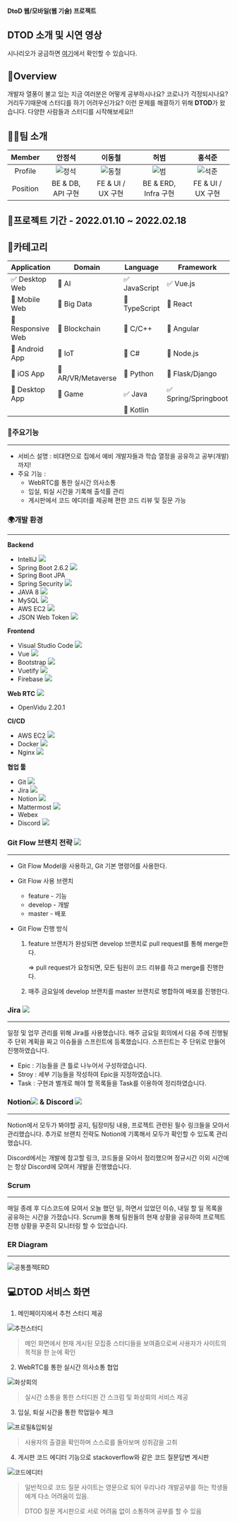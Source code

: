 #### DtoD 웹/모바일(웹 기술) 프로젝트

## DTOD 소개 및 시연 영상

시나리오가 궁금하면 [여기](https://lab.ssafy.com/s06-webmobile1-sub2/S06P12B210/-/blob/develop/%EC%8B%9C%EB%82%98%EB%A6%AC%EC%98%A4.md)에서 확인할 수 있습니다.

## 🌟Overview

개발자 열풍이 불고 있는 지금 여러분은 어떻게 공부하시나요? 코로나가 걱정되시나요? 거리두기때문에 스터디를 하기 어려우신가요?
이런 문제를 해결하기 위해 **DTOD**가 왔습니다. 다양한 사람들과 스터디를 시작해보세요!!



## 👨‍💻팀 소개

|  Member  |             안정석              |             이동철              |            허범             |            홍석준             |
| :------: | :-----------------------------: | :-----------------------------: | :-------------------------: | :---------------------------: |
| Profile  | ![정석](README.assets/정석.png) | ![동철](README.assets/동철.png) | ![범](README.assets/범.png) | ![석준](README_사진/석준.png) |
| Position |        BE & DB, API 구현        |        FE & UI / UX 구현        |    BE & ERD, Infra 구현     |       FE & UI / UX 구현       |



## 📌프로젝트 기간 - 2022.01.10 ~ 2022.02.18



## 📌카테고리

| Application                          | Domain                                | Language                         | Framework                            |
| ------------------------------------ | ------------------------------------- | -------------------------------- | ------------------------------------ |
| :white_check_mark: Desktop Web       | :black_square_button: AI              | :white_check_mark: JavaScript    | :white_check_mark: Vue.js            |
| :black_square_button: Mobile Web     | :black_square_button: Big Data        | :black_square_button: TypeScript | :black_square_button: React          |
| :black_square_button: Responsive Web | :black_square_button: Blockchain      | :black_square_button: C/C++      | :black_square_button: Angular        |
| :black_square_button: Android App    | :black_square_button: IoT             | :black_square_button: C#         | :black_square_button: Node.js        |
| :black_square_button: iOS App        | :black_square_button: AR/VR/Metaverse | :black_square_button: Python     | :black_square_button: Flask/Django   |
| :black_square_button: Desktop App    | :black_square_button: Game            | :white_check_mark: Java          | :white_check_mark: Spring/Springboot |
|                                      |                                       | :black_square_button: Kotlin     |                                      |



### 📌주요기능

---

- 서비스 설명 : 비대면으로 집에서 예비 개발자들과 학습 열정을 공유하고 공부(개발)까지!
- 주요 기능 :
  - WebRTC를 통한 실시간 의사소통
  - 입실, 퇴실 시간을 기록해 출석률 관리
  - 게시판에서 코드 에디터를 제공해 편한 코드 리뷰 및 질문 가능

### 🌍개발 환경

---

**Backend**

- IntelliJ <img src="https://img.shields.io/badge/IntelliJ-000000?style=flat-square&logo=IntelliJIDEA&logoColor=white"/>
- Spring Boot 2.6.2 <img src="https://img.shields.io/badge/Spring Boot-6DB33F?style=flat-square&logo=Spring Boot&logoColor=white"/>
- Spring Boot JPA 
- Spring Security <img src="https://img.shields.io/badge/Spring Security-6DB33F?style=flat-square&logo=Spring Security&logoColor=white"/>
- JAVA 8 <img src="https://img.shields.io/badge/Java-007396?style=flat-square&logo=Java&logoColor=white"/>
- MySQL <img src="https://img.shields.io/badge/MySQL-4479A1?style=flat-square&logo=MySQL&logoColor=white"/>
- AWS EC2 <img src="https://img.shields.io/badge/AWS EC2-232F3E?style=flat-square&logo=Amazon AWS&logoColor=white"/>
- JSON Web Token <img src="https://img.shields.io/badge/JSON Web Tokens-000000?style=flat-square&logo=JSON Web Tokens&logoColor=white"/>

**Frontend**

- Visual Studio Code <img src="https://img.shields.io/badge/Visual Studio Code-007ACC?style=flat-square&logo=Visual Studio Code&logoColor=white"/>
- Vue <img src="https://img.shields.io/badge/Vue.js-4FC08D?style=flat-square&logo=vue.js&logoColor=black"/>
- Bootstrap <img src="https://img.shields.io/badge/Bootstrap-7952B3?style=flat-square&logo=Bootstrap&logoColor=white"/>
- Vuetify <img src="https://img.shields.io/badge/Vuetify-1867C0?style=flat-square&logo=vuetify&logoColor=white"/>
- Firebase <img src="https://img.shields.io/badge/Firebase-FFCA28?style=flat-square&logo=Firebase&logoColor=black"/>

**Web RTC** <img src="https://img.shields.io/badge/WebRTC-FFCA28?style=flat-square&logo=WebRTC&logoColor=black"/>

- OpenVidu 2.20.1

**CI/CD**

- AWS EC2 <img src="https://img.shields.io/badge/AWS EC2-232F3E?style=flat-square&logo=Amazon AWS&logoColor=white"/>
- Docker <img src="https://img.shields.io/badge/Docker-2496ED?style=flat-square&logo=Docker&logoColor=black"/>
- Nginx <img src="https://img.shields.io/badge/nginx-009639?style=flat-square&logo=nginx&logoColor=black"/>

**협업 툴**

- Git <img src="https://img.shields.io/badge/git-F05032?style=flat-square&logo=Git&logoColor=white"/>
- Jira <img src="https://img.shields.io/badge/jira-0052CC?style=flat-square&logo=Jirasoftware&logoColor=white"/>
- Notion <img src="https://img.shields.io/badge/Notion-000000?style=flat-square&logo=Notion&logoColor=white"/>
- Mattermost <img src="https://img.shields.io/badge/Mattermost-0058CC?style=flat-square&logo=Mattermost&logoColor=white"/>
- Webex 
- Discord <img src="https://img.shields.io/badge/Discord-5865F2?style=flat-square&logo=Discord&logoColor=white"/>



### Git Flow 브랜치 전략 <img src="https://img.shields.io/badge/git-F05032?style=flat-square&logo=Git&logoColor=white"/>

---

- Git Flow Model을 사용하고, Git 기본 명령어를 사용한다.

- Git Flow 사용 브랜치

  - feature - 기능
  - develop - 개발
  - master - 배포

- Git Flow 진행 방식

  1. feature 브랜치가 완성되면 develop 브랜치로 pull request를 통해 merge한다.

     => pull request가 요청되면, 모든 팀원이 코드 리뷰를 하고 merge를 진행한다.

  2. 매주 금요일에 develop 브랜치를 master 브랜치로 병합하여 배포를 진행한다.



### Jira  <img src="https://img.shields.io/badge/jira-0052CC?style=flat-square&logo=Jirasoftware&logoColor=white"/>

---

일정 및 업무 관리를 위해 Jira를 사용했습니다. 매주 금요일 회의에서 다음 주에 진행될 주 단위 계획을 짜고 이슈들을 스프린트에 등록했습니다. 스프린트는 주 단위로 만들어 진행하였습니다.

- Epic : 기능들을 큰 틀로 나누어서 구성하였습니다.
- Stroy : 세부 기능들을 작성하여 Epic을 지정하였습니다.
- Task : 구현과 별개로 해야 할 목록들을 Task를 이용하여 정리하였습니다.



### Notion<img src="https://img.shields.io/badge/Notion-000000?style=flat-square&logo=Notion&logoColor=white"/> & Discord <img src="https://img.shields.io/badge/Discord-5865F2?style=flat-square&logo=Discord&logoColor=white"/>

---

Notion에서 모두가 봐야할 공지, 팀장미팅 내용, 프로젝트 관련된 필수 링크들을 모아서 관리했습니다. 추가로 브랜치 전략도 Notion에 기록해서 모두가 확인할 수 있도록 관리했습니다.

Discord에서는 개발에 참고할 링크, 코드들을 모아서 정리했으며 정규시간 이외 시간에는 항상 Discord에 모여서 개발을 진행했습니다.



### Scrum

---

매일 종례 후 디스코드에 모여서 오늘 했던 일, 하면서 있었던 이슈, 내일 할 일 목록을 공유하는 시간을 가졌습니다. Scrum을 통해 팀원들의 현재 상황을 공유하여 프로젝트 진행 상황을 꾸준히 모니터링 할 수 있었습니다.



### ER Diagram

---

![공통플젝ERD](README.assets/공통플젝ERD.png)





## 💻DTOD 서비스 화면

1. 메인페이지에서 추천 스터디 제공

![추천스터디](README.assets/추천스터디.gif)

> 메인 화면에서 현재 게시된 모집중 스터디들을 보여줌으로써 사용자가 사이트의 목적을 한 눈에 확인



2. WebRTC를 통한 실시간 의사소통 협업

![화상회의](README.assets/화상회의-16451531348431.gif)

> 실시간 소통을 통한 스터디원 간 스크럼 및 화상회의 서비스 제공

3. 입실, 퇴실 시간을 통한 학업일수 체크

![프로필&입퇴실](README.assets/프로필&입퇴실.gif)

> 사용자의 출결을 확인하며 스스로를 돌아보며 성취감을 고취

4. 게시판 코드 에디터 기능으로 stackoverflow와 같은 코드 질문답변 게시판

![코드에디터](README.assets/코드에디터.gif)

> 일반적으로 코드 질문 사이트는 영문으로 되어 우리나라 개발공부를 하는 학생들에게 다소 어려움이 있음.
>
> DTOD 질문 게시판으로 서로  어려움 없이 소통하며 공부를 할 수 있음 
